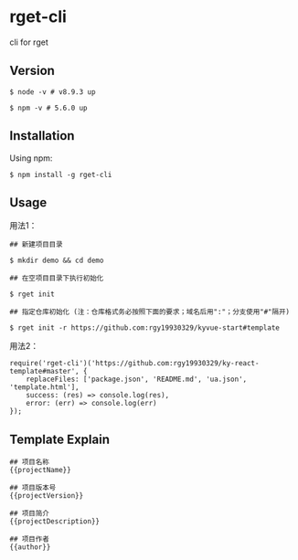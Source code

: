 # rget-cli

cli for rget

## Version

```shell
$ node -v # v8.9.3 up

$ npm -v # 5.6.0 up

```

## Installation

Using npm:

```shell
$ npm install -g rget-cli
```

## Usage

用法1：

```shell
## 新建项目目录

$ mkdir demo && cd demo

## 在空项目目录下执行初始化

$ rget init 

## 指定仓库初始化 (注：仓库格式务必按照下面的要求；域名后用":"；分支使用"#"隔开)

$ rget init -r https://github.com:rgy19930329/kyvue-start#template
```

用法2：

```shell
require('rget-cli')('https://github.com:rgy19930329/ky-react-template#master', {
    replaceFiles: ['package.json', 'README.md', 'ua.json', 'template.html'],
    success: (res) => console.log(res),
    error: (err) => console.log(err)
});
```

## Template Explain

```
## 项目名称
{{projectName}}

## 项目版本号
{{projectVersion}}

## 项目简介
{{projectDescription}}

## 项目作者
{{author}}
```
